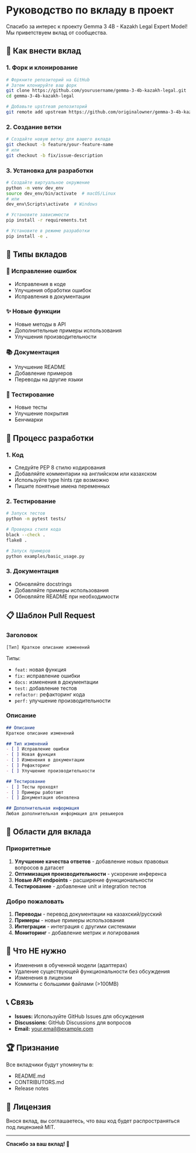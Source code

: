 # Руководство по вкладу в проект

Спасибо за интерес к проекту Gemma 3 4B - Kazakh Legal Expert Model! Мы приветствуем вклад от сообщества.

## 🤝 Как внести вклад

### 1. Форк и клонирование
```bash
# Форкните репозиторий на GitHub
# Затем клонируйте ваш форк
git clone https://github.com/yourusername/gemma-3-4b-kazakh-legal.git
cd gemma-3-4b-kazakh-legal

# Добавьте upstream репозиторий
git remote add upstream https://github.com/originalowner/gemma-3-4b-kazakh-legal.git
```

### 2. Создание ветки
```bash
# Создайте новую ветку для вашего вклада
git checkout -b feature/your-feature-name
# или
git checkout -b fix/issue-description
```

### 3. Установка для разработки
```bash
# Создайте виртуальное окружение
python -m venv dev_env
source dev_env/bin/activate  # macOS/Linux
# или
dev_env\Scripts\activate  # Windows

# Установите зависимости
pip install -r requirements.txt

# Установите в режиме разработки
pip install -e .
```

## 📝 Типы вкладов

### 🐛 Исправление ошибок
- Исправления в коде
- Улучшения обработки ошибок
- Исправления в документации

### ✨ Новые функции
- Новые методы в API
- Дополнительные примеры использования
- Улучшения производительности

### 📚 Документация
- Улучшение README
- Добавление примеров
- Переводы на другие языки

### 🧪 Тестирование
- Новые тесты
- Улучшение покрытия
- Бенчмарки

## 🔧 Процесс разработки

### 1. Код
- Следуйте PEP 8 стилю кодирования
- Добавляйте комментарии на английском или казахском
- Используйте type hints где возможно
- Пишите понятные имена переменных

### 2. Тестирование
```bash
# Запуск тестов
python -m pytest tests/

# Проверка стиля кода
black --check .
flake8 .

# Запуск примеров
python examples/basic_usage.py
```

### 3. Документация
- Обновляйте docstrings
- Добавляйте примеры использования
- Обновляйте README при необходимости

## 📋 Шаблон Pull Request

### Заголовок
```
[Тип] Краткое описание изменений
```

Типы:
- `feat:` новая функция
- `fix:` исправление ошибки
- `docs:` изменения в документации
- `test:` добавление тестов
- `refactor:` рефакторинг кода
- `perf:` улучшение производительности

### Описание
```markdown
## Описание
Краткое описание изменений

## Тип изменений
- [ ] Исправление ошибки
- [ ] Новая функция
- [ ] Изменения в документации
- [ ] Рефакторинг
- [ ] Улучшение производительности

## Тестирование
- [ ] Тесты проходят
- [ ] Примеры работают
- [ ] Документация обновлена

## Дополнительная информация
Любая дополнительная информация для ревьюеров
```

## 🎯 Области для вклада

### Приоритетные
1. **Улучшение качества ответов** - добавление новых правовых вопросов в датасет
2. **Оптимизация производительности** - ускорение инференса
3. **Новые API endpoints** - расширение функциональности
4. **Тестирование** - добавление unit и integration тестов

### Добро пожаловать
1. **Переводы** - перевод документации на казахский/русский
2. **Примеры** - новые примеры использования
3. **Интеграции** - интеграция с другими системами
4. **Мониторинг** - добавление метрик и логирования

## 🚫 Что НЕ нужно

- Изменения в обученной модели (адаптерах)
- Удаление существующей функциональности без обсуждения
- Изменения в лицензии
- Коммиты с большими файлами (>100MB)

## 📞 Связь

- **Issues:** Используйте GitHub Issues для обсуждения
- **Discussions:** GitHub Discussions для вопросов
- **Email:** your.email@example.com

## 🏆 Признание

Все вкладчики будут упомянуты в:
- README.md
- CONTRIBUTORS.md
- Release notes

## 📜 Лицензия

Внося вклад, вы соглашаетесь, что ваш код будет распространяться под лицензией MIT.

---

**Спасибо за ваш вклад! 🙏**
